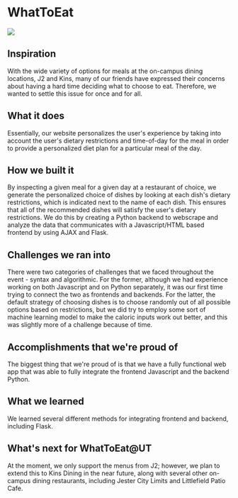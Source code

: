 # WhatToEat

![](WhatToEat_Demo.gif)

## Inspiration
With the wide variety of options for meals at the on-campus dining locations, J2 and Kins, many of our friends have expressed their concerns about having a hard time deciding what to choose to eat. Therefore, we wanted to settle this issue for once and for all.

## What it does
Essentially, our website personalizes the user's experience by taking into account the user's dietary restrictions and time-of-day for the meal in order to provide a personalized diet plan for a particular meal of the day.

## How we built it
By inspecting a given meal for a given day at a restaurant of choice, we generate the personalized choice of dishes by looking at each dish's dietary restrictions, which is indicated next to the name of each dish. This ensures that all of the recommended dishes will satisfy the user's dietary restrictions. We do this by creating a Python backend to webscrape and analyze the data that communicates with a Javascript/HTML based frontend by using AJAX and Flask.

## Challenges we ran into
There were two categories of challenges that we faced throughout the event - syntax and algorithmic. For the former, although we had experience working on both Javascript and on Python separately, it was our first time trying to connect the two as frontends and backends. For the latter, the default strategy of choosing dishes is to choose randomly out of all possible options based on restrictions, but we did try to employ some sort of machine learning model to make the caloric inputs work out better, and this was slightly more of a challenge because of time.

## Accomplishments that we're proud of
The biggest thing that we're proud of is that we have a fully functional web app that was able to fully integrate the frontend Javascript and the backend Python.

## What we learned
We learned several different methods for integrating frontend and backend, including Flask.

## What's next for WhatToEat@UT
At the moment, we only support the menus from J2; however, we plan to extend this to Kins Dining in the near future, along with several other on-campus dining restaurants, including Jester City Limits and Littlefield Patio Cafe.
